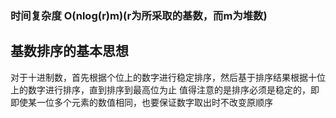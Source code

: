 ### 时间复杂度 O(nlog(r)m)(r为所采取的基数，而m为堆数)
## 基数排序的基本思想
对于十进制数，首先根据个位上的数字进行稳定排序，然后基于排序结果根据十位上的数字进行排序，直到排序到最高位为止
值得注意的是排序必须是稳定的，即即使某一位多个元素的数值相同，也要保证数字取出时不改变原顺序
